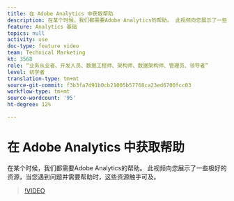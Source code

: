 ```yaml
---
title: 在 Adobe Analytics 中获取帮助
description: 在某个时候，我们都需要Adobe Analytics的帮助。 此视频向您展示了一些极好的资源，当您遇到问题并需要帮助时，这些资源触手可及。
feature: Analytics 基础
topics: null
activity: use
doc-type: feature video
team: Technical Marketing
kt: 3568
role: “业务从业者、开发人员、数据工程师、架构师、数据架构师、管理员、领导者”
level: 初学者
translation-type: tm+mt
source-git-commit: f3b3fa7d91b0cb21005b57768ca23ed6700fcc03
workflow-type: tm+mt
source-wordcount: '95'
ht-degree: 12%

---
```



# 在 Adobe Analytics 中获取帮助

在某个时候，我们都需要Adobe Analytics的帮助。 此视频向您展示了一些极好的资源，当您遇到问题并需要帮助时，这些资源触手可及。

>[!VIDEO](https://video.tv.adobe.com/v/28753/?quality=12)

